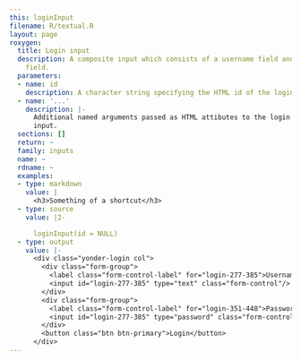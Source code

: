 ```yaml
---
this: loginInput
filename: R/textual.R
layout: page
roxygen:
  title: Login input
  description: A composite input which consists of a username field and a password
    field.
  parameters:
  - name: id
    description: A character string specifying the HTML id of the login input.
  - name: '...'
    description: |-
      Additional named arguments passed as HTML attibutes to the login
      input.
  sections: []
  return: ~
  family: inputs
  name: ~
  rdname: ~
  examples:
  - type: markdown
    value: |
      <h3>Something of a shortcut</h3>
  - type: source
    value: |2-

      loginInput(id = NULL)
  - type: output
    value: |-
      <div class="yonder-login col">
        <div class="form-group">
          <label class="form-control-label" for="login-277-385">Username</label>
          <input id="login-277-385" type="text" class="form-control"/>
        </div>
        <div class="form-group">
          <label class="form-control-label" for="login-351-448">Password</label>
          <input id="login-277-385" type="password" class="form-control"/>
        </div>
        <button class="btn btn-primary">Login</button>
      </div>
---
```

